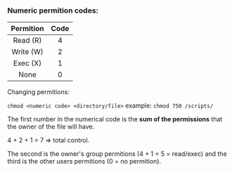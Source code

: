 ### Numeric permition codes:

Permition| Code
:-------:|:----:
Read (R) | 4
Write (W)| 2
Exec (X) | 1
None     | 0 

Changing permitions:

`chmod <numeric code> <directory/file>`
example:
`chmod 750 /scripts/`

The first number in the numerical code is the **sum of the permissions** that the owner of the file will have. 

 4 + 2 + 1 = 7 => total control.

 The second is the owner's group permitions (4 + 1 = 5 = read/exec) and the third is the other users permitions (0 = no permition).
